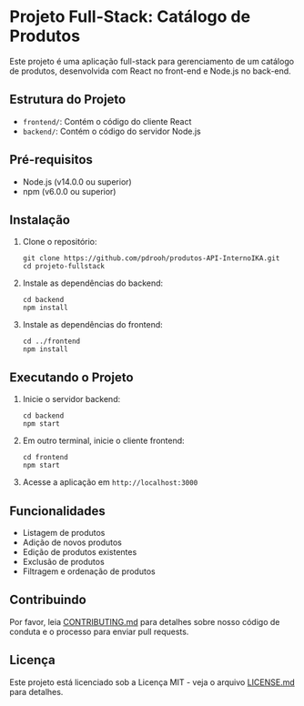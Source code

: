# Projeto Full-Stack: Catálogo de Produtos

Este projeto é uma aplicação full-stack para gerenciamento de um catálogo de produtos, desenvolvida com React no front-end e Node.js no back-end.

## Estrutura do Projeto

- `frontend/`: Contém o código do cliente React
- `backend/`: Contém o código do servidor Node.js

## Pré-requisitos

- Node.js (v14.0.0 ou superior)
- npm (v6.0.0 ou superior)

## Instalação

1. Clone o repositório:

   ```
   git clone https://github.com/pdrooh/produtos-API-InternoIKA.git
   cd projeto-fullstack
   ```

2. Instale as dependências do backend:

   ```
   cd backend
   npm install
   ```

3. Instale as dependências do frontend:
   ```
   cd ../frontend
   npm install
   ```

## Executando o Projeto

1. Inicie o servidor backend:

   ```
   cd backend
   npm start
   ```

2. Em outro terminal, inicie o cliente frontend:

   ```
   cd frontend
   npm start
   ```

3. Acesse a aplicação em `http://localhost:3000`

## Funcionalidades

- Listagem de produtos
- Adição de novos produtos
- Edição de produtos existentes
- Exclusão de produtos
- Filtragem e ordenação de produtos

## Contribuindo

Por favor, leia [CONTRIBUTING.md](CONTRIBUTING.md) para detalhes sobre nosso código de conduta e o processo para enviar pull requests.

## Licença

Este projeto está licenciado sob a Licença MIT - veja o arquivo [LICENSE.md](LICENSE.md) para detalhes.
